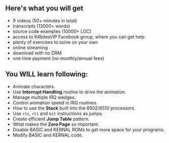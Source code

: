 ## Here's what you will get 

* 9 videos (50+ minutes in total)
* transcripts (13000+ words)
* source code examples (10000+ LOC)
* access to 64bitesVIP Facebook group, where you can get help
* plenty of exercises to solve on your own
* online streaming
* download with no DRM
* one time payment (no monthly/annual fees)

## You WILL learn following:

* Animate characters.
* Use **Interrupt Handling** routine to drive the animation.
* Manage multiple IRQ wedges.
* Control animation speed in IRQ routines.
* How to use the **Stack** built into the 6502/6510 processors.
* Use ```rts```, ```rti``` and ```bit``` instructions as jumps.
* Create efficient **Jump Table** pattern.
* What makes the **Zero Page** so important.
* Disable BASIC and KERNAL ROMs to get more space for your programs.
* Modify BASIC and KERNAL code.


